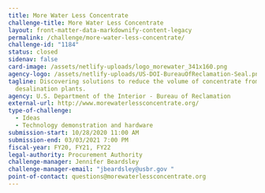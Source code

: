 ```yaml
---
title: More Water Less Concentrate
challenge-title: More Water Less Concentrate
layout: front-matter-data-markdownify-content-legacy
permalink: /challenge/more-water-less-concentrate/
challenge-id: "1184"
status: closed
sidenav: false
card-image: /assets/netlify-uploads/logo_morewater_341x160.png
agency-logo: /assets/netlify-uploads/US-DOI-BureauOfReclamation-Seal.png
tagline: Discovering solutions to reduce the volume of concentrate from inland
  desalination plants.
agency: U.S. Department of the Interior - Bureau of Reclamation
external-url: http://www.morewaterlessconcentrate.org/
type-of-challenge:
  - Ideas
  - Technology demonstration and hardware
submission-start: 10/28/2020 11:00 AM
submission-end: 03/03/2021 7:00 PM
fiscal-year: FY20, FY21, FY22
legal-authority: Procurement Authority
challenge-manager: Jennifer Beardsley
challenge-manager-email: "jbeardsley@usbr.gov "
point-of-contact: questions@morewaterlessconcentrate.org
---
```

